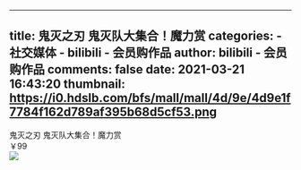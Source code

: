 
---
title: 鬼灭之刃 鬼灭队大集合！魔力赏
categories: 
    - 社交媒体
    - bilibili - 会员购作品
author: bilibili - 会员购作品
comments: false
date: 2021-03-21 16:43:20
thumbnail: https://i0.hdslb.com/bfs/mall/mall/4d/9e/4d9e1f7784f162d789af395b68d5cf53.png
---

<div>   
鬼灭之刃 鬼灭队大集合！魔力赏<br>￥99<br><img src="https://i0.hdslb.com/bfs/mall/mall/4d/9e/4d9e1f7784f162d789af395b68d5cf53.png" referrerpolicy="no-referrer">  
</div>
            